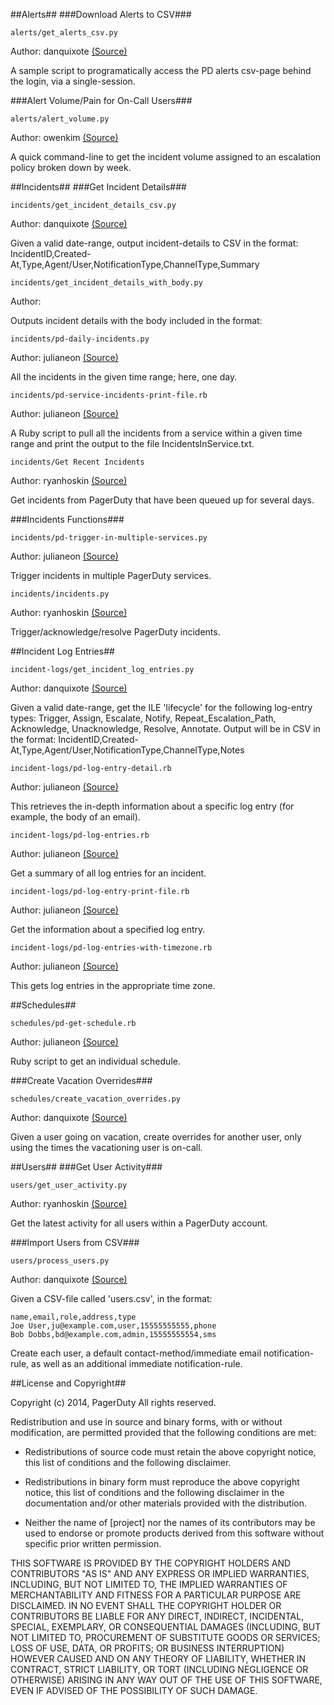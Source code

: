 ##Alerts##
###Download Alerts to CSV###

`alerts/get_alerts_csv.py`

Author: danquixote [(Source)](https://gist.github.com/danquixote/5ba09f3fcacd284c111f)

A sample script to programatically access the PD alerts csv-page behind the login, via a single-session.

###Alert Volume/Pain for On-Call Users###

`alerts/alert_volume.py`

Author: owenkim [(Source)](https://github.com/owenkim/pagerduty-alert-volume)

A quick command-line to get the incident volume assigned to an escalation policy broken down by week.

##Incidents##
###Get Incident Details###

`incidents/get_incident_details_csv.py`

Author: danquixote [(Source)](https://gist.github.com/danquixote/187fb09f64de3d294eda)

Given a valid date-range, output incident-details to CSV in the format:  IncidentID,Created-At,Type,Agent/User,NotificationType,ChannelType,Summary

`incidents/get_incident_details_with_body.py`

Author: 

Outputs incident details with the body included in the format: 

`incidents/pd-daily-incidents.py`

Author: julianeon [(Source)](https://gist.github.com/julianeon/8327716)

All the incidents in the given time range; here, one day.

`incidents/pd-service-incidents-print-file.rb`

Author: julianeon [(Source)](https://gist.github.com/julianeon/7922342)

A Ruby script to pull all the incidents from a service within a given time range and print the output to the file IncidentsInService.txt.

`incidents/Get Recent Incidents`

Author: ryanhoskin [(Source)](https://gist.github.com/ryanhoskin/7777921)

Get incidents from PagerDuty that have been queued up for several days.

###Incidents Functions###

`incidents/pd-trigger-in-multiple-services.py`

Author: julianeon [(Source)](https://gist.github.com/julianeon/7830174)

Trigger incidents in multiple PagerDuty services.

`incidents/incidents.py`

Author: ryanhoskin [(Source)](https://github.com/ryanhoskin/pagerduty_incident_functions)

Trigger/acknowledge/resolve PagerDuty incidents.

##Incident Log Entries##

`incident-logs/get_incident_log_entries.py`

Author: danquixote [(Source)](https://gist.github.com/danquixote/8fa9a7f5d9d3b30be431)

Given a valid date-range, get the ILE 'lifecycle' for the following log-entry types: Trigger, Assign, Escalate, Notify, Repeat\_Escalation\_Path, Acknowledge, Unacknowledge, Resolve, Annotate. Output will be in CSV in the format:  IncidentID,Created-At,Type,Agent/User,NotificationType,ChannelType,Notes

`incident-logs/pd-log-entry-detail.rb`

Author: julianeon [(Source)](https://gist.github.com/julianeon/8564187)

This retrieves the in-depth information about a specific log entry (for example, the body of an email).

`incident-logs/pd-log-entries.rb`

Author: julianeon [(Source)](https://gist.github.com/julianeon/8563939)

Get a summary of all log entries for an incident.

`incident-logs/pd-log-entry-print-file.rb`

Author: julianeon [(Source)](https://gist.github.com/julianeon/8365468)

Get the information about a specified log entry.

`incident-logs/pd-log-entries-with-timezone.rb`

Author: julianeon [(Source)](https://gist.github.com/julianeon/7951622)

This gets log entries in the appropriate time zone.

##Schedules##

`schedules/pd-get-schedule.rb`

Author: julianeon [(Source)](https://gist.github.com/julianeon/7915335)

Ruby script to get an individual schedule.

###Create Vacation Overrides###

`schedules/create_vacation_overrides.py`

Author: danquixote [(Source)](https://gist.github.com/danquixote/4ca69fafac89bdb24080)

Given a user going on vacation, create overrides for another user, only using the times the vacationing user is on-call.

##Users##
###Get User Activity###

`users/get_user_activity.py`

Author: ryanhoskin [(Source)](https://gist.github.com/ryanhoskin/8048001)

Get the latest activity for all users within a PagerDuty account.

###Import Users from CSV###

`users/process_users.py`

Author: danquixote [(Source)](https://gist.github.com/danquixote/1de25bfd12ec27fa36ac)

Given a CSV-file called 'users.csv', in the format:

```
name,email,role,address,type
Joe User,ju@example.com,user,15555555555,phone
Bob Dobbs,bd@example.com,admin,15555555554,sms
```

Create each user, a default contact-method/immediate email notification-rule, as well as an additional immediate notification-rule.

##License and Copyright##

Copyright (c) 2014, PagerDuty
All rights reserved.

Redistribution and use in source and binary forms, with or without modification, are permitted provided that the following conditions are met:

* Redistributions of source code must retain the above copyright notice, this list of conditions and the following disclaimer.

* Redistributions in binary form must reproduce the above copyright notice, this list of conditions and the following disclaimer in the documentation and/or other materials provided with the distribution.

* Neither the name of [project] nor the names of its contributors may be used to endorse or promote products derived from this software without specific prior written permission.

THIS SOFTWARE IS PROVIDED BY THE COPYRIGHT HOLDERS AND CONTRIBUTORS "AS IS" AND ANY EXPRESS OR IMPLIED WARRANTIES, INCLUDING, BUT NOT LIMITED TO, THE IMPLIED WARRANTIES OF MERCHANTABILITY AND FITNESS FOR A PARTICULAR PURPOSE ARE DISCLAIMED. IN NO EVENT SHALL THE COPYRIGHT HOLDER OR CONTRIBUTORS BE LIABLE FOR ANY DIRECT, INDIRECT, INCIDENTAL, SPECIAL, EXEMPLARY, OR CONSEQUENTIAL DAMAGES (INCLUDING, BUT NOT LIMITED TO, PROCUREMENT OF SUBSTITUTE GOODS OR SERVICES; LOSS OF USE, DATA, OR PROFITS; OR BUSINESS INTERRUPTION) HOWEVER CAUSED AND ON ANY THEORY OF LIABILITY, WHETHER IN CONTRACT, STRICT LIABILITY, OR TORT (INCLUDING NEGLIGENCE OR OTHERWISE) ARISING IN ANY WAY OUT OF THE USE OF THIS SOFTWARE, EVEN IF ADVISED OF THE POSSIBILITY OF SUCH DAMAGE.

